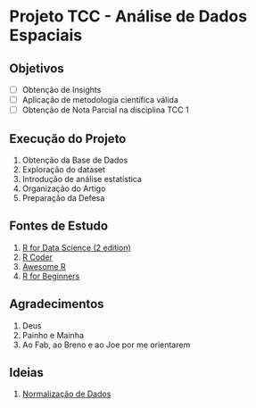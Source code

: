 # Projeto TCC - Análise de Dados Espaciais

## Objetivos

- [ ] Obtenção de Insights
- [ ] Aplicação de metodologia científica válida
- [ ] Obtenção de Nota Parcial na disciplina TCC 1

## Execução do Projeto

1. Obtenção da Base de Dados
2. Exploração do dataset
3. Introdução de análise estatística
4. Organização do Artigo
5. Preparação da Defesa

## Fontes de Estudo

1. [R for Data Science (2 edition)](https://r4ds.hadley.nz/)
2. [R Coder](https://r-coder.com/)
3. [Awesome R](https://qinwenfeng.com/awesome-R/)
4. [R for Beginners](https://www.youtube.com/watch?v=KlsYCECWEWE&list=PLEiEAq2VkUUKAw0aAJ1W4jpZ1q9LpX4yG&ab_channel=Simplilearn)

## Agradecimentos

1. Deus
2. Painho e Mainha
3. Ao Fab, ao Breno e ao Joe por me orientarem

## Ideias

1. [Normalização de Dados](https://acervolima.com/o-que-e-normalizacao-de-dados/)
